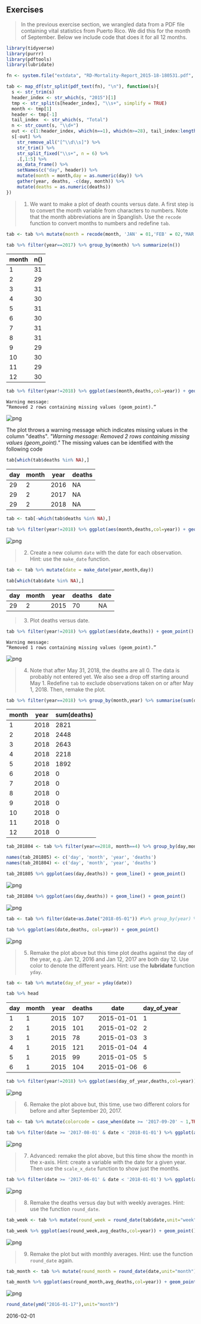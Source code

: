 
## Exercises

>In the previous exercise section, we wrangled data from a PDF file containing vital statistics from Puerto Rico. We did this for the month of September. Below we include code that does it for all 12 months.


```R
library(tidyverse)
library(purrr)
library(pdftools)
library(lubridate)
```


```R
fn <- system.file("extdata", "RD-Mortality-Report_2015-18-180531.pdf", package="dslabs")
```


```R
tab <- map_df(str_split(pdf_text(fn), "\n"), function(s){
  s <- str_trim(s)
  header_index <- str_which(s, "2015")[1]
  tmp <- str_split(s[header_index], "\\s+", simplify = TRUE)
  month <- tmp[1]
  header <- tmp[-1]
  tail_index  <- str_which(s, "Total")
  n <- str_count(s, "\\d+")
  out <- c(1:header_index, which(n==1), which(n>=28), tail_index:length(s))
  s[-out] %>%
    str_remove_all("[^\\d\\s]") %>%
    str_trim() %>%
    str_split_fixed("\\s+", n = 6) %>%
    .[,1:5] %>%
    as_data_frame() %>% 
    setNames(c("day", header)) %>%
    mutate(month = month,day = as.numeric(day)) %>%
    gather(year, deaths, -c(day, month)) %>%
    mutate(deaths = as.numeric(deaths))
})
```

>1. We want to make a plot of death counts versus date. A first step is to convert the month variable from characters to numbers. Note that the month abbreviations are in Spanglish. Use the `recode` function to convert months to numbers and redefine `tab`.


```R
tab <- tab %>% mutate(month = recode(month, 'JAN' = 01,'FEB' = 02,'MAR' = 03,'APR' = 04,'MAY' = 05,'JUN' = 06,'JUL' = 07,'AUG' = 08,'AGO' = 08,'SEP' = 09,'OCT' = 10,'NOV' = 11,'DEC' = 12,))
```


```R
tab %>% filter(year==2017) %>% group_by(month) %>% summarize(n()) 
```


<table>
<thead><tr><th scope=col>month</th><th scope=col>n()</th></tr></thead>
<tbody>
	<tr><td> 1</td><td>31</td></tr>
	<tr><td> 2</td><td>29</td></tr>
	<tr><td> 3</td><td>31</td></tr>
	<tr><td> 4</td><td>30</td></tr>
	<tr><td> 5</td><td>31</td></tr>
	<tr><td> 6</td><td>30</td></tr>
	<tr><td> 7</td><td>31</td></tr>
	<tr><td> 8</td><td>31</td></tr>
	<tr><td> 9</td><td>29</td></tr>
	<tr><td>10</td><td>30</td></tr>
	<tr><td>11</td><td>29</td></tr>
	<tr><td>12</td><td>30</td></tr>
</tbody>
</table>




```R
tab %>% filter(year!=2018) %>% ggplot(aes(month,deaths,col=year)) + geom_point()
```

    Warning message:
    “Removed 2 rows containing missing values (geom_point).”


![png](output_8_1.png)


The plot throws a warning message which indicates missing values in the column "deaths".
*"Warning message: Removed 2 rows containing missing values (geom_point)."*
The missing values can be identified with the following code


```R
tab[which(tab$deaths %in% NA),]
```


<table>
<thead><tr><th scope=col>day</th><th scope=col>month</th><th scope=col>year</th><th scope=col>deaths</th></tr></thead>
<tbody>
	<tr><td>29  </td><td>2   </td><td>2016</td><td>NA  </td></tr>
	<tr><td>29  </td><td>2   </td><td>2017</td><td>NA  </td></tr>
	<tr><td>29  </td><td>2   </td><td>2018</td><td>NA  </td></tr>
</tbody>
</table>




```R
tab <- tab[-which(tab$deaths %in% NA),]
```


```R
tab %>% filter(year!=2018) %>% ggplot(aes(month,deaths,col=year)) + geom_point()
```


![png](output_12_0.png)


>2. Create a new column `date` with the date for each observation. Hint: use the `make_date` function.


```R
tab <- tab %>% mutate(date = make_date(year,month,day))
```


```R
tab[which(tab$date %in% NA),]
```


<table>
<thead><tr><th scope=col>day</th><th scope=col>month</th><th scope=col>year</th><th scope=col>deaths</th><th scope=col>date</th></tr></thead>
<tbody>
	<tr><td>29  </td><td>2   </td><td>2015</td><td>70  </td><td>NA  </td></tr>
</tbody>
</table>



>3. Plot deaths versus date.


```R
tab %>% filter(year!=2018) %>% ggplot(aes(date,deaths)) + geom_point()
```

    Warning message:
    “Removed 1 rows containing missing values (geom_point).”


![png](output_17_1.png)


>4. Note that after May 31, 2018, the deaths are all 0. The data is probably not entered yet. We also see a drop off starting around May 1. Redefine `tab` to exclude observations taken on or after May 1, 2018. Then, remake the plot.


```R
tab %>% filter(year==2018) %>% group_by(month,year) %>% summarise(sum(deaths))
```


<table>
<thead><tr><th scope=col>month</th><th scope=col>year</th><th scope=col>sum(deaths)</th></tr></thead>
<tbody>
	<tr><td> 1  </td><td>2018</td><td>2821</td></tr>
	<tr><td> 2  </td><td>2018</td><td>2448</td></tr>
	<tr><td> 3  </td><td>2018</td><td>2643</td></tr>
	<tr><td> 4  </td><td>2018</td><td>2218</td></tr>
	<tr><td> 5  </td><td>2018</td><td>1892</td></tr>
	<tr><td> 6  </td><td>2018</td><td>   0</td></tr>
	<tr><td> 7  </td><td>2018</td><td>   0</td></tr>
	<tr><td> 8  </td><td>2018</td><td>   0</td></tr>
	<tr><td> 9  </td><td>2018</td><td>   0</td></tr>
	<tr><td>10  </td><td>2018</td><td>   0</td></tr>
	<tr><td>11  </td><td>2018</td><td>   0</td></tr>
	<tr><td>12  </td><td>2018</td><td>   0</td></tr>
</tbody>
</table>




```R
tab_201804 <- tab %>% filter(year==2018, month==4) %>% group_by(day,month,year) %>% summarise(sum(deaths))
```


```R
names(tab_201805) <- c('day', 'month', 'year', 'deaths')
names(tab_201804) <- c('day', 'month', 'year', 'deaths')
```


```R
tab_201805 %>% ggplot(aes(day,deaths)) + geom_line() + geom_point()
```


![png](output_22_0.png)



```R
tab_201804 %>% ggplot(aes(day,deaths)) + geom_line() + geom_point()
```


![png](output_23_0.png)



```R
tab <- tab %>% filter(date<as.Date("2018-05-01")) #%>% group_by(year) %>% summarise(sum(deaths))
```


```R
tab %>% ggplot(aes(date,deaths, col=year)) + geom_point()
```


![png](output_25_0.png)


>5. Remake the plot above but this time plot deaths against the day of the year, e.g. Jan 12, 2016 and Jan 12, 2017 are both day 12. Use color to denote the different years. Hint: use the __lubridate__ function `yday`.


```R
tab <- tab %>% mutate(day_of_year = yday(date))
```


```R
tab %>% head
```


<table>
<thead><tr><th scope=col>day</th><th scope=col>month</th><th scope=col>year</th><th scope=col>deaths</th><th scope=col>date</th><th scope=col>day_of_year</th></tr></thead>
<tbody>
	<tr><td>1         </td><td>1         </td><td>2015      </td><td>107       </td><td>2015-01-01</td><td>1         </td></tr>
	<tr><td>2         </td><td>1         </td><td>2015      </td><td>101       </td><td>2015-01-02</td><td>2         </td></tr>
	<tr><td>3         </td><td>1         </td><td>2015      </td><td> 78       </td><td>2015-01-03</td><td>3         </td></tr>
	<tr><td>4         </td><td>1         </td><td>2015      </td><td>121       </td><td>2015-01-04</td><td>4         </td></tr>
	<tr><td>5         </td><td>1         </td><td>2015      </td><td> 99       </td><td>2015-01-05</td><td>5         </td></tr>
	<tr><td>6         </td><td>1         </td><td>2015      </td><td>104       </td><td>2015-01-06</td><td>6         </td></tr>
</tbody>
</table>




```R
tab %>% filter(year!=2018) %>% ggplot(aes(day_of_year,deaths,col=year)) + geom_point()
```


![png](output_29_0.png)


>6. Remake the plot above but, this time, use two different colors for before and after September 20, 2017.


```R
tab <- tab %>% mutate(colorcode = case_when(date >= '2017-09-20' ~ 1,TRUE ~ 0))
```


```R
tab %>% filter(date >= '2017-08-01' & date < '2018-01-01') %>% ggplot(aes(date,deaths,col=colorcode)) + geom_point()
```


![png](output_32_0.png)


>7. Advanced: remake the plot above, but this time show the month in the x-axis. Hint: create a variable with the date for a given year. Then use the `scale_x_date` function to show just the months.


```R
tab %>% filter(date >= '2017-06-01' & date < '2018-01-01') %>% ggplot(aes(date,deaths,col=colorcode)) + geom_point() + scale_x_date(date_breaks = "1 month", date_labels = "%b %g")
```


![png](output_34_0.png)


>8. Remake the deaths versus day but with weekly averages. Hint: use the function `round_date`.


```R
tab_week <- tab %>% mutate(round_week = round_date(tab$date,unit="week")) %>% group_by(month,year,round_week) %>% summarize(mean(deaths)) %>% rename('avg_deaths' = 'mean(deaths)')
```


```R
tab_week %>% ggplot(aes(round_week,avg_deaths,col=year)) + geom_point()
```


![png](output_37_0.png)


>9. Remake the plot but with monthly averages. Hint: use the function `round_date` again.


```R
tab_month <- tab %>% mutate(round_month = round_date(date,unit="month")) %>% group_by(round_month,year) %>% summarize(mean(deaths)) %>% rename('avg_deaths' = 'mean(deaths)')
```


```R
tab_month %>% ggplot(aes(round_month,avg_deaths,col=year)) + geom_point() + scale_x_date(date_labels = "%b %G")
```


![png](output_40_0.png)



```R
round_date(ymd("2016-01-17"),unit="month")
```


<time datetime="2016-02-01">2016-02-01</time>



```R

```
